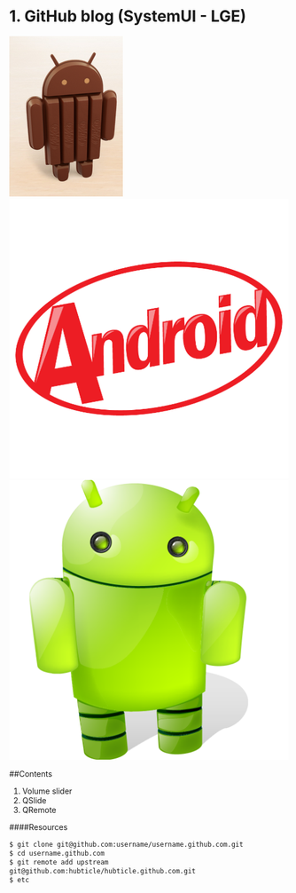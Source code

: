 # 1. GitHub blog (SystemUI - LGE)
![Image](kk1.png?raw=false)
![Image](kk3.png?raw=false)
![Image](shadow.png?raw=true)

##Contents

1. Volume slider
2. QSlide
3. QRemote

####Resources
  
    $ git clone git@github.com:username/username.github.com.git
    $ cd username.github.com
    $ git remote add upstream git@github.com:hubticle/hubticle.github.com.git
    $ etc

